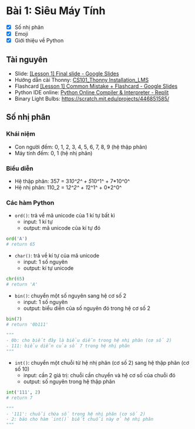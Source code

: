 # Bài 1: Siêu Máy Tính
- [x] Số nhị phân
- [x] Emoji
- [x] Giới thiệu về Python

## Tài nguyên

- Slide: [[Lesson 1] Final slide - Google Slides](https://docs.google.com/presentation/d/e/2PACX-1vSwCVVx54yw5HrxqYj_-6y70_fqsqqa385gr_fFpH09dbnjx10i2eqoMtMBZrhFItXb8U6pDytEzYgr/embed?start=false&loop=false&delayms=3000&slide=id.p)
- Hướng dẫn cài Thonny: [CS101_Thonny Installation_LMS](https://docs.google.com/document/d/e/2PACX-1vShSM83TtpgfeImrq5u6O9ZImebCfVi92YapPaVdkBRJyXpzjUAWN-R4gct1tQlhS1CVDn0fOSpeAlm/pub?embedded=false)
- Flashcard [[Lesson 1] Common Mistake + Flashcard - Google Slides](https://docs.google.com/presentation/d/e/2PACX-1vTJqkJPXThCRTVx3JtgthdF0F8XR01SpqWjllIlUSh3o48Gt7vrFY8DCtX6twJFpHzdlgjy_INS9q6u/embed?start=false&slide=id.gb2c15e966d_0_0)
- Python IDE online: [Python Online Compiler & Interpreter - Replit](https://replit.com/languages/python3)
- Binary Light Bulbs: https://scratch.mit.edu/projects/446851585/

## Số nhị phân

### Khái niệm
- Con người đếm: 0, 1, 2, 3, 4, 5, 6, 7, 8, 9 (hệ thập phân)
- Máy tính đếm: 0, 1 (hệ nhị phân)

### Biểu diễn
- Hệ thập phân: 357 = 3*10^2^  +  5*10^1^ + 7*10^0^
- Hệ nhị phân: 110_2 = 1*2^2^ + 1*2^1^ + 0*2^0^ 

### Các hàm Python

- `ord()`: trả về mã unicode của 1 kí tự bất kì
	- input: 1 kí tự
	- output: mã unicode của kí tự đó
```Python
ord('A')
# return 65
```

- `char()`: trả về kí tự của mã unicode
	- input: 1 số nguyên
	- output: kí tự unicode
```Python
chr(65)
# return 'A'
```

- `bin()`: chuyển một số nguyên sang hệ cơ số 2
	- input: 1 số nguyên
	- output: biểu diễn của số nguyên đó trong hệ cơ số 2
```Python
bin(7)
# return '0b111'

"""
- 0b: cho biết đây là biểu diễn trong hệ nhị phân (cơ số 2)
- 111: biểu diễn của số 7 trong hệ nhị phân
"""
```

- `int()`: chuyển một chuỗi từ hệ nhị phân (cơ số 2) sang hệ thập phân (cơ số 10)
	- input: cần 2 giá trị: chuỗi cần chuyển và hệ cơ số của chuỗi đó
	- output: số nguyên trong hệ thập phân
```Python
int('111', 2)
# return 7

"""
- '111': chuỗi chứa số trong hệ nhị phân (cơ số 2)
- 2: báo cho hàm `int()` biết chuỗi này ở hệ nhị phân
"""
```